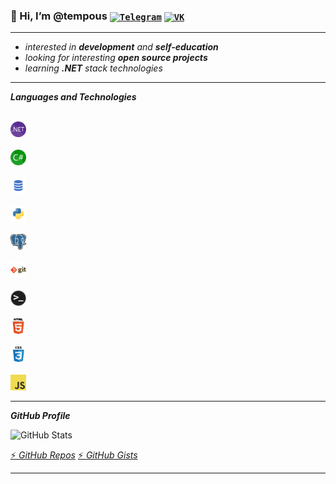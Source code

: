 ### 👋 Hi, I’m **@tempous** <code>[<img align="center" width="20px" alt="Telegram" src="https://cdn.jsdelivr.net/npm/simple-icons@v3/icons/telegram.svg"/>](https://t.me/tempous)</code> <code>[<img align="center" width="20px" alt="VK" src="https://cdn.jsdelivr.net/npm/simple-icons@v3/icons/vk.svg"/>](https://vk.com/tempous)</code>

---

- _interested in **development** and **self-education**_
- _looking for interesting **open source projects**_
- _learning **.NET** stack technologies_

---

_**Languages and Technologies**_

<code>
<img width="25" alt=".NET" src="https://raw.githubusercontent.com/github/explore/80688e429a7d4ef2fca1e82350fe8e3517d3494d/topics/dotnet/dotnet.png">
</code>
<code>
<img width="25" alt="C#" src="https://raw.githubusercontent.com/github/explore/80688e429a7d4ef2fca1e82350fe8e3517d3494d/topics/csharp/csharp.png">
</code>
<code>
<img width="25" alt="SQL" src="https://raw.githubusercontent.com/github/explore/80688e429a7d4ef2fca1e82350fe8e3517d3494d/topics/sql/sql.png">
</code>
<code>
<img width="25" alt="Python" src="https://raw.githubusercontent.com/github/explore/80688e429a7d4ef2fca1e82350fe8e3517d3494d/topics/python/python.png">
</code>
<code>
<img width="25" alt="PostgreSQL" src="https://raw.githubusercontent.com/github/explore/80688e429a7d4ef2fca1e82350fe8e3517d3494d/topics/postgresql/postgresql.png">
</code>
<code>
<img width="25" alt="Git" src="https://raw.githubusercontent.com/github/explore/80688e429a7d4ef2fca1e82350fe8e3517d3494d/topics/git/git.png">
</code>
<code>
<img width="25" alt="Terminal" src="https://raw.githubusercontent.com/github/explore/80688e429a7d4ef2fca1e82350fe8e3517d3494d/topics/terminal/terminal.png">
</code>
<code>
<img width="25" alt="HTML" src="https://raw.githubusercontent.com/github/explore/80688e429a7d4ef2fca1e82350fe8e3517d3494d/topics/html/html.png">
</code>
<code>
<img width="25" alt="CSS" src="https://raw.githubusercontent.com/github/explore/80688e429a7d4ef2fca1e82350fe8e3517d3494d/topics/css/css.png">
</code>
<code>
<img width="25" alt="Javascript" src="https://raw.githubusercontent.com/github/explore/80688e429a7d4ef2fca1e82350fe8e3517d3494d/topics/javascript/javascript.png">
</code>

---

_**GitHub Profile**_

![GitHub Stats](https://github-readme-stats.vercel.app/api?username=tempous&show_icons=true)

[⚡ _GitHub Repos_](https://github.com/tempous?tab=repositories) [⚡ _GitHub Gists_](https://gist.github.com/tempous)

---
